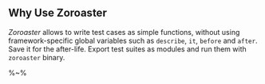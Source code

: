 ## Why Use Zoroaster

_Zoroaster_ allows to write test cases as simple functions, without using framework-specific global variables such as `describe`,  `it`, `before` and `after`. Save it for the after-life. Export test suites as modules and run them with `zoroaster` binary.

<!-- Read the main idea behind _Zoroaster_ below, or skip to the [example](#example) to get started. -->

%~%
